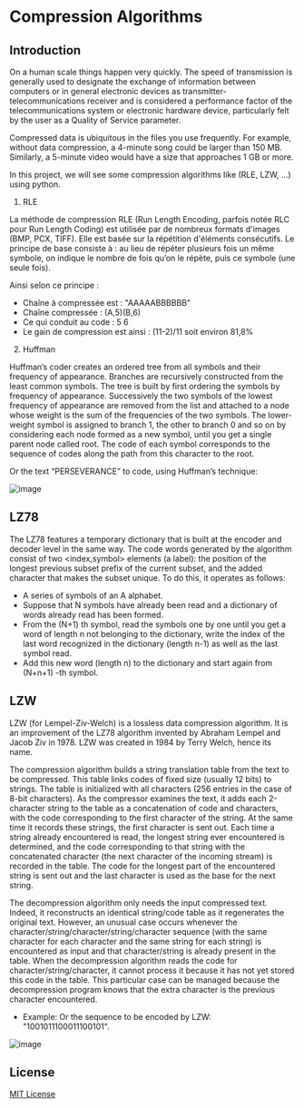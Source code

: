 # Compression Algorithms 

## Introduction

On a human scale things happen very quickly. The speed of transmission is generally used to designate the exchange of information between computers or in general electronic devices as transmitter-telecommunications receiver and is considered a performance factor of the telecommunications system or electronic hardware device, particularly felt by the user as a Quality of Service parameter.

Compressed data is ubiquitous in the files you use frequently. For example, without data compression, a 4-minute song could be larger than 150 MB. Similarly, a 5-minute video would have a size that approaches 1 GB or more.

In this project, we will see some compression algorithms like (RLE, LZW, ...) using python.

1. RLE

La méthode de compression RLE (Run Length Encoding, parfois notée RLC pour Run Length Coding) est utilisée par de nombreux formats d'images (BMP, PCX, TIFF). Elle est basée sur la répétition d'éléments consécutifs.
Le principe de base consiste à : au lieu de répéter plusieurs fois un même symbole, on indique le nombre de fois qu’on le répète, puis ce symbole (une seule fois).

Ainsi selon ce principe :
* Chaîne à compressée est : "AAAAABBBBBB"
* Chaîne compressée : (A,5)(B,6)
* Ce qui conduit au code : 5 6
* Le gain de compression est ainsi : (11-2)/11 soit environ 81,8%

2. Huffman

Huffman’s coder creates an ordered tree from all symbols and their frequency of appearance. Branches are recursively constructed from the least common symbols.
The tree is built by first ordering the symbols by frequency of appearance.
Successively the two symbols of the lowest frequency of appearance are removed from the list and attached to a node whose weight is the sum of the frequencies of the two symbols. The lower-weight symbol is assigned to branch 1, the other to branch 0 and so on by considering each node formed as a new symbol, until you get a single parent node called root.
The code of each symbol corresponds to the sequence of codes along the path from this character to the root.

Or the text “PERSEVERANCE” to code, using Huffman’s technique:

![image](https://user-images.githubusercontent.com/102489525/231551150-95aa401e-f552-497f-a51c-6c22aabf914f.png)

## LZ78

The LZ78 features a temporary dictionary that is built at the encoder and decoder level in the same way.
The code words generated by the algorithm consist of two <index,symbol> elements (a label): the position of the longest previous subset prefix of the current subset, and the added character that makes the subset unique.
To do this, it operates as follows:
* A series of symbols of an A alphabet.
* Suppose that N symbols have already been read and a dictionary of words already read has been formed.
* From the (N+1) th symbol, read the symbols one by one until you get a word of length n not belonging to the dictionary, write the index of the last word recognized in the dictionary (length n-1) as well as the last symbol read.
* Add this new word (length n) to the dictionary and start again from (N+n+1) -th symbol.

## LZW

LZW (for Lempel-Ziv-Welch) is a lossless data compression algorithm. It is an improvement of the LZ78 algorithm invented by Abraham Lempel and Jacob Ziv in 1978. LZW was created in 1984 by Terry Welch, hence its name.

The compression algorithm builds a string translation table from the text to be compressed. This table links codes of fixed size (usually 12 bits) to strings. The table is initialized with all characters (256 entries in the case of 8-bit characters). As the compressor examines the text, it adds each 2-character string to the table as a concatenation of code and characters, with the code corresponding to the first character of the string. At the same time it records these strings, the first character is sent out. Each time a string already encountered is read, the longest string ever encountered is determined, and the code corresponding to that string with the concatenated character (the next character of the incoming stream) is recorded in the table. The code for the longest part of the encountered string is sent out and the last character is used as the base for the next string.

The decompression algorithm only needs the input compressed text. Indeed, it reconstructs an identical string/code table as it regenerates the original text. However, an unusual case occurs whenever the character/string/character/string/character sequence (with the same character for each character and the same string for each string) is encountered as input and that character/string is already present in the table. When the decompression algorithm reads the code for character/string/character, it cannot process it because it has not yet stored this code in the table. This particular case can be managed because the decompression program knows that the extra character is the previous character encountered.

* Example: Or the sequence to be encoded by LZW: "1001011100011100101".

![image](https://user-images.githubusercontent.com/102489525/231552295-e984bcaf-cd57-4771-bc61-01cab448b85a.png)


## License

[MIT License](LICENSE)



